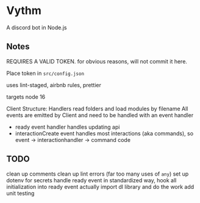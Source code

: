 # Vythm

A discord bot in Node.js

## Notes

REQUIRES A VALID TOKEN. for obvious reasons, will not commit it here.

Place token in `src/config.json`

uses lint-staged, airbnb rules, prettier

targets node 16

Client Structure:
Handlers read folders and load modules by filename
All events are emitted by Client and need to be handled with an event handler
* ready event handler handles updating api
* interactionCreate event handles most interactions (aka commands), so event -> interactionhandler -> command code

## TODO
clean up comments
clean up lint errors (far too many uses of `any`)
set up dotenv for secrets
handle ready event in standardized way, hook all initialization into ready event
actually import dl library and do the work
add unit testing